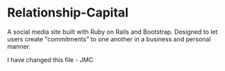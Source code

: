 Relationship-Capital
====================

A social media site built with Ruby on Rails and Bootstrap. Designed to let users create "commitments" to one another in a business and personal manner.

I have changed this file - JMC
